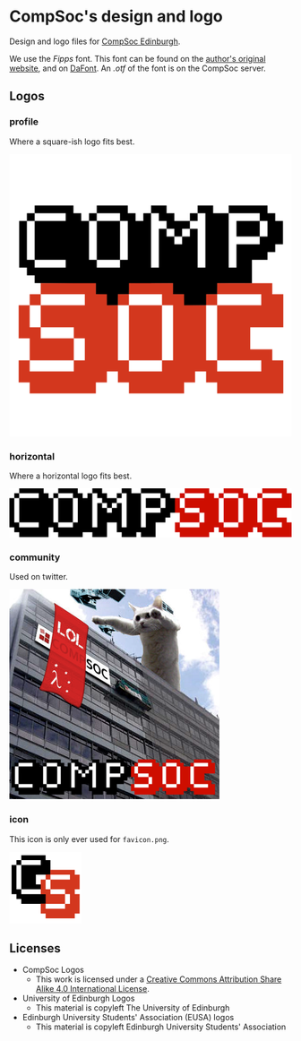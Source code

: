# CompSoc's design and logo

Design and logo files for [CompSoc Edinburgh](http://comp-soc.com).

We use the _Fipps_ font. This font can be found on the [author's original website](http://pheist.net/fonts.php?id=51), and on [DaFont](http://www.dafont.com/fipps.font). An _.otf_ of the font is on the CompSoc server.

## Logos
### profile

Where a square-ish logo fits best.

![](/profile/compsoc-profile.png)

### horizontal

Where a horizontal logo fits best.

![](/horizontal/compsoc-horizontal.png)

### community

Used on twitter.

![](/community-profile.png)

### icon

This icon is only ever used for `favicon.png`.

![](/compsoc-icon.png)


## Licenses

- CompSoc Logos
  - This work is licensed under a [Creative Commons Attribution Share Alike 4.0 International License](https://choosealicense.com/licenses/cc-by-sa-4.0/).
- University of Edinburgh Logos
  - This material is copyleft The University of Edinburgh
- Edinburgh University Students' Association (EUSA) logos
  - This material is copyleft Edinburgh University Students' Association
